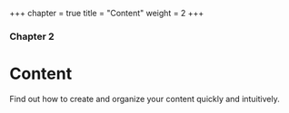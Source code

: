 +++
chapter = true
title = "Content"
weight = 2
+++

### Chapter 2

# Content

Find out how to create and organize your content quickly and intuitively.

